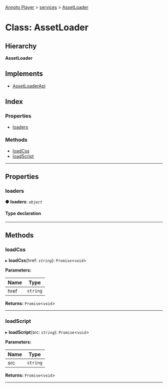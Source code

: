 [Annoto Player](../README.md) > [services](../modules/services.md) > [AssetLoader](../classes/services.assetloader.md)

# Class: AssetLoader

## Hierarchy

**AssetLoader**

## Implements

* [AssetLoaderApi](../interfaces/services.assetloaderapi.md)

## Index

### Properties

* [loaders](services.assetloader.md#loaders)

### Methods

* [loadCss](services.assetloader.md#loadcss)
* [loadScript](services.assetloader.md#loadscript)

---

## Properties

<a id="loaders"></a>

###  loaders

**● loaders**: *`object`*

#### Type declaration

[key: `string`]: `object`

___

## Methods

<a id="loadcss"></a>

###  loadCss

▸ **loadCss**(href: *`string`*): `Promise`<`void`>

**Parameters:**

| Name | Type |
| ------ | ------ |
| href | `string` |

**Returns:** `Promise`<`void`>

___
<a id="loadscript"></a>

###  loadScript

▸ **loadScript**(src: *`string`*): `Promise`<`void`>

**Parameters:**

| Name | Type |
| ------ | ------ |
| src | `string` |

**Returns:** `Promise`<`void`>

___

